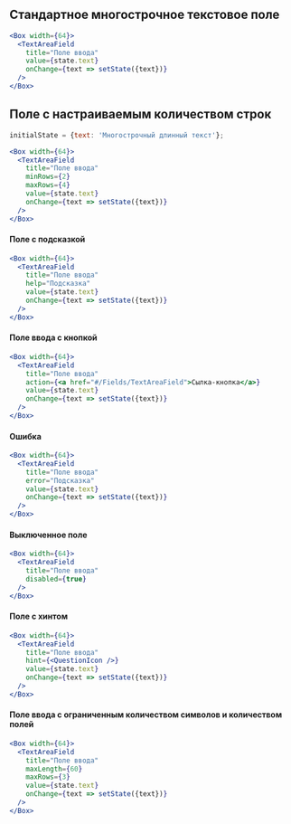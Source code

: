 ## Стандартное многострочное текстовое поле

```jsx
<Box width={64}>
  <TextAreaField
    title="Поле ввода"
    value={state.text}
    onChange={text => setState({text})}
  />
</Box>
```
## Поле с настраиваемым количеством строк

```jsx
initialState = {text: 'Многострочный длинный текст'};

<Box width={64}>
  <TextAreaField
    title="Поле ввода"
    minRows={2}
    maxRows={4}
    value={state.text}
    onChange={text => setState({text})}
  />
</Box>
```

#### Поле с подсказкой

```jsx
<Box width={64}>
  <TextAreaField
    title="Поле ввода"
    help="Подсказка"
    value={state.text}
    onChange={text => setState({text})}
  />
</Box>
```

#### Поле ввода с кнопкой

```jsx
<Box width={64}>
  <TextAreaField
    title="Поле ввода"
    action={<a href="#/Fields/TextAreaField">Сылка-кнопка</a>}
    value={state.text}
    onChange={text => setState({text})}
  />
</Box>
```

#### Ошибка

```jsx
<Box width={64}>
  <TextAreaField
    title="Поле ввода"
    error="Подсказка"
    value={state.text}
    onChange={text => setState({text})}
  />
</Box>
```

#### Выключенное поле

```jsx
<Box width={64}>
  <TextAreaField
    title="Поле ввода"
    disabled={true}
  />
</Box>
```

#### Поле с хинтом

```jsx
<Box width={64}>
  <TextAreaField
    title="Поле ввода"
    hint={<QuestionIcon />}
    value={state.text}
    onChange={text => setState({text})}
  />
</Box>
```

#### Поле ввода с ограниченным количеством символов и количеством полей

```jsx
<Box width={64}>
  <TextAreaField
    title="Поле ввода"
    maxLength={60}
    maxRows={3}
    value={state.text}
    onChange={text => setState({text})}
  />
</Box>
```
